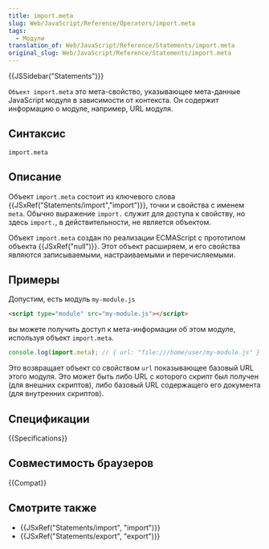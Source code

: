 ```yaml
---
title: import.meta
slug: Web/JavaScript/Reference/Operators/import.meta
tags:
  - Модули
translation_of: Web/JavaScript/Reference/Statements/import.meta
original_slug: Web/JavaScript/Reference/Statements/import.meta
---
```


{{JSSidebar("Statements")}}

`Объект import.meta` это мета-свойство, указывающее мета-данные JavaScript модуля в зависимости от контекста. Он содержит информацию о модуле, например, URL модуля.

## Синтаксис

```
import.meta
```

## Описание

Объект `import.meta` состоит из ключевого слова {{JSxRef("Statements/import","import")}}, точки и свойства с именем `meta`. Обычно выражение `import.` служит для доступа к свойству, но здесь `import.`, в действительности, не является объектом.

Объект `import.meta` создан по реализации ECMAScript с прототипом объекта {{JSxRef("null")}}. Этот объект расширяем, и его свойства являются записываемыми, настраиваемыми и перечисляемыми.

## Примеры

Допустим, есть модуль `my-module.js`

```html
<script type="module" src="my-module.js"></script>
```

вы можете получить доступ к мета-информации об этом модуле, используя объект `import.meta`.

```js
console.log(import.meta); // { url: "file:///home/user/my-module.js" }
```

Это возвращает объект со свойством `url` показывающее базовый URL этого модуля. Это может быть либо URL с которого скрипт был получен (для внешних скриптов), либо базовый URL содержащего его документа (для внутренних скриптов).

## Спецификации

{{Specifications}}

## Совместимость браузеров

{{Compat}}

## Смотрите также

- {{JSxRef("Statements/import", "import")}}
- {{JSxRef("Statements/export", "export")}}
